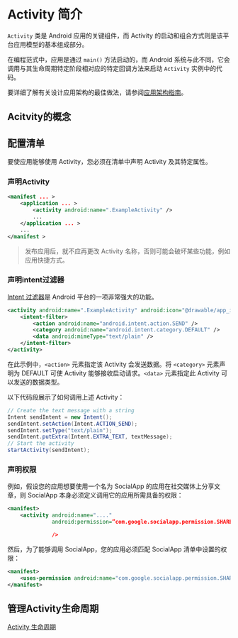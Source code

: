# Activity 简介 #

`Activity` 类是 Android 应用的关键组件，而 Activity 的启动和组合方式则是该平台应用模型的基本组成部分。

在编程范式中，应用是通过 `main()` 方法启动的，而 Android 系统与此不同，它会调用与其生命周期特定阶段相对应的特定回调方法来启动 `Activity` 实例中的代码。

要详细了解有关设计应用架构的最佳做法，请参阅[应用架构指南](https://developer.android.google.cn/topic/libraries/architecture/guide)。

## Acitvity的概念 ##

## 配置清单 ##

要使应用能够使用 Activity，您必须在清单中声明 Activity 及其特定属性。

### 声明Activity ###

```xml
<manifest ... >
    <application ... >
        <activity android:name=".ExampleActivity" />
        ...
    </application ... >
    ...
</manifest >
```

> 发布应用后，就不应再更改 Activity 名称，否则可能会破坏某些功能，例如应用快捷方式。

### 声明intent过滤器 ###

[Intent 过滤器](https://developer.android.google.cn/guide/components/intents-filters)是 Android 平台的一项非常强大的功能。

```xml
<activity android:name=".ExampleActivity" android:icon="@drawable/app_icon">
    <intent-filter>
        <action android:name="android.intent.action.SEND" />
        <category android:name="android.intent.category.DEFAULT" />
        <data android:mimeType="text/plain" />
    </intent-filter>
</activity>
```

在此示例中，`<action>` 元素指定该 Activity 会发送数据。将 `<category>` 元素声明为 DEFAULT 可使 Activity 能够接收启动请求。`<data>` 元素指定此 Activity 可以发送的数据类型。

以下代码段展示了如何调用上述 Activity：

```java
// Create the text message with a string
Intent sendIntent = new Intent();
sendIntent.setAction(Intent.ACTION_SEND);
sendIntent.setType("text/plain");
sendIntent.putExtra(Intent.EXTRA_TEXT, textMessage);
// Start the activity
startActivity(sendIntent);
```

### 声明权限 ###

例如，假设您的应用想要使用一个名为 SocialApp 的应用在社交媒体上分享文章，则 SocialApp 本身必须定义调用它的应用所需具备的权限：

```xml
<manifest>
    <activity android:name="...."
              android:permission=”com.google.socialapp.permission.SHARE_POST”

              />
```

然后，为了能够调用 SocialApp，您的应用必须匹配 SocialApp 清单中设置的权限：

```xml
<manifest>
    <uses-permission android:name="com.google.socialapp.permission.SHARE_POST" />
</manifest>
```

## 管理Activity生命周期 ##

[Activity 生命周期](./activity-lifecycle.md)

